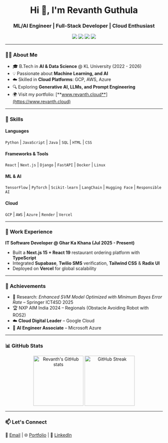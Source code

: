 <!-- Profile Header -->
<h1 align="center">Hi 👋, I'm Revanth Guthula</h1>
<h3 align="center">ML/AI Engineer | Full-Stack Developer | Cloud Enthusiast</h3>

<p align="center">
  <a href="mailto:revanthg2607@gmail.com"><img src="https://img.shields.io/badge/Email-Contact-blue?style=flat-square&logo=gmail"></a>
  <a href="https://www.linkedin.com/in/rev2607"><img src="https://img.shields.io/badge/LinkedIn-Connect-blue?style=flat-square&logo=linkedin"></a>
  <a href="https://github.com/rev2607"><img src="https://img.shields.io/badge/GitHub-Follow-black?style=flat-square&logo=github"></a>
  <a href="https://www.revanth.cloud"><img src="https://img.shields.io/badge/Portfolio-Visit-brightgreen?style=flat-square&logo=google-chrome"></a>
</p>

---

### 🧑‍💻 **About Me**
- 🎓 B.Tech in **AI & Data Science** @ KL University (2022 - 2026)
- 💡 Passionate about **Machine Learning, and AI**
- ☁️ Skilled in **Cloud Platforms**: GCP, AWS, Azure
- 🔍 Exploring **Generative AI, LLMs, and Prompt Engineering**
- 🌍 Visit my portfolio: [**www.revanth.cloud**](https://www.revanth.cloud)

---

### 🚀 **Skills**
#### **Languages**
`Python` | `JavaScript` | `Java` | `SQL` | `HTML` | `CSS`

#### **Frameworks & Tools**
`React` | `Next.js` | `Django` | `FastAPI` | `Docker` | `Linux`

#### **ML & AI**
`TensorFlow` | `PyTorch` | `Scikit-learn` | `LangChain` | `Hugging Face` | `Responsible AI`

#### **Cloud**
`GCP` | `AWS` | `Azure` | `Render` | `Vercel`

---

### 💼 **Work Experience**
**IT Software Developer @ Ghar Ka Khana (Jul 2025 - Present)**  
- Built a **Next.js 15 + React 19** restaurant ordering platform with **TypeScript**  
- Integrated **Supabase**, **Twilio SMS** verification, **Tailwind CSS** & **Radix UI**  
- Deployed on **Vercel** for global scalability  

---

### 🏅 **Achievements**
- 📄 Research: *Enhanced SVM Model Optimized with Minimum Bayes Error Rate* – Springer ICT4SD 2025
- 🏆 NXP AIM India 2024 – Regionals (Obstacle Avoiding Robot with ROS2)
- ☁️ **Cloud Digital Leader** – Google Cloud  
- 🤖 **AI Engineer Associate** – Microsoft Azure  

---

### 📊 **GitHub Stats**
<p align="center">
  <img src="https://github-readme-stats.vercel.app/api?username=rev2607&show_icons=true&theme=tokyonight" alt="Revanth's GitHub stats" height="160"/>
  <img src="https://github-readme-streak-stats.herokuapp.com/?user=rev2607&theme=tokyonight" alt="GitHub Streak" height="160"/>
</p>

---

### 📫 **Let's Connect**
💌 [Email](mailto:revanthg2607@gmail.com) | 🌐 [Portfolio](https://www.revanth.cloud) | 💼 [LinkedIn](https://www.linkedin.com/in/rev2607)
